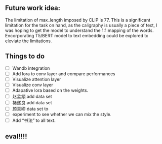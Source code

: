 ## Future work idea: 
The limitation of max_length imposed by CLIP is 77. This is a significant limitation for the task on hand, as the caligraphy is usually a piece of text, I was hoping to get the model to understand the 1:1 mapping of the words.  Encorporating T5/BERT model to text embedding could be explored to eleviate the limitations. 



## Things to do
- [ ] Wandb integration 
- [ ] Add lora to conv layer and compare performances 
- [ ] Visualize attention layer
- [ ] Visualize conv layer 
- [ ] Adapative lora based on the weights. 
- [ ] 赵孟頫 add data set
- [ ] 褚遂良 add data set
- [ ] 颜真卿 data set to
- [ ] experiment to see whether we can mix the style.
- [ ] Add “书法” to all text. 

## eval!!!!





